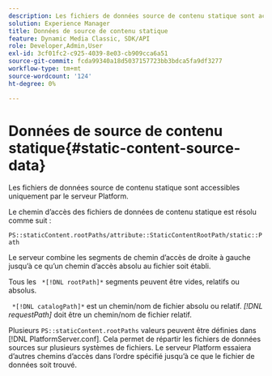 ```yaml
---
description: Les fichiers de données source de contenu statique sont accessibles uniquement par le serveur Platform.
solution: Experience Manager
title: Données de source de contenu statique
feature: Dynamic Media Classic, SDK/API
role: Developer,Admin,User
exl-id: 3cf01fc2-c925-4039-8e03-cb909cca6a51
source-git-commit: fcda99340a18d5037157723bb3bdca5fa9df3277
workflow-type: tm+mt
source-wordcount: '124'
ht-degree: 0%

---
```


# Données de source de contenu statique{#static-content-source-data}

Les fichiers de données source de contenu statique sont accessibles uniquement par le serveur Platform.

Le chemin d’accès des fichiers de données de contenu statique est résolu comme suit :

`PS::staticContent.rootPaths/attribute::StaticContentRootPath/static::Path`

Le serveur combine les segments de chemin d’accès de droite à gauche jusqu’à ce qu’un chemin d’accès absolu au fichier soit établi.

Tous les ` *[!DNL rootPath]*` segments peuvent être vides, relatifs ou absolus.

` *[!DNL catalogPath]*` est un chemin/nom de fichier absolu ou relatif. *[!DNL requestPath]* doit être un chemin/nom de fichier relatif.

Plusieurs `PS::staticContent.rootPaths` valeurs peuvent être définies dans [!DNL PlatformServer.conf]. Cela permet de répartir les fichiers de données sources sur plusieurs systèmes de fichiers. Le serveur Platform essaiera d’autres chemins d’accès dans l’ordre spécifié jusqu’à ce que le fichier de données soit trouvé.

